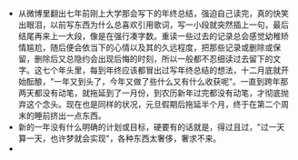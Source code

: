 - 从微博里翻出七年前刚上大学那会写下的年终总结，强迫自己读完，真的快笑出眼泪，以前写东西为什么总喜欢引用歌词，写一小段就突然插上一句，最后结尾再来上一大段，像是在强行凑字数。重读一些过去的记录总会感觉幼稚矫情尴尬，随后便会依当下的心情以及其的久远程度，把那些记录或删除或保留，删除后又总隐约会出现后悔的时刻，所以一般都不忍细读过去留下的文字。这七个年头里，每到年终应该都冒出过写年终总结的想法，十二月底就开始酝酿，"一年又到头了，今年又做了些什么又有什么收获呢"。一直到跨年那两天都没有动笔，就拖延到了一月份，到农历新年过完都没有动笔，才彻底抛弃这个念头。现在也是同样的状况，元旦假期后拖延半个月，终于在第二个周末的睡前挤出一点东西。
- 新的一年没有什么明确的计划或目标，硬要有的话就是，得过且过，"过一天算一天，也许梦就会实现"，各种东西太奢侈，奢求不来。
- 